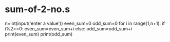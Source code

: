 # sum-of-2-no.s
n=int(input('enter a value')) even_sum=0 odd_sum=0 for i in range(1,n+1):          if i%2==0:              even_sum=even_sum+i          else:              odd_sum=odd_sum+i print(even_sum) print(odd_sum)
